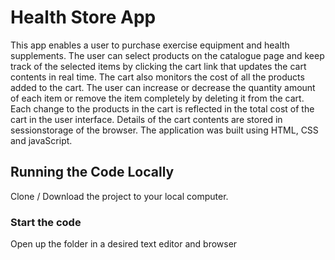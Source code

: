 # Health Store App

This app enables a user to purchase exercise equipment and health supplements. The user can select products on the catalogue page and keep track of the selected items by clicking the cart link that updates the cart contents in real time. The cart also monitors the cost of all the products added to the cart. The user can increase or decrease the quantity amount of each item or remove the item completely by deleting it from the cart. Each change to the products in the cart is reflected in the total cost of the cart in the user interface. Details of the cart contents are stored in sessionstorage of the browser. The application was built using HTML, CSS and javaScript.


## Running the Code Locally

Clone / Download the project to your local computer.

### Start the code

Open up the folder in a desired text editor and browser 
